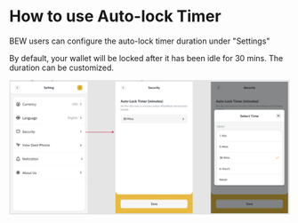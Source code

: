 # How to use Auto-lock Timer

BEW users can configure the auto-lock timer duration under "Settings"

By default, your wallet will be locked after it has been idle for 30 mins. The duration can be customized. 

![](../../.gitbook/assets/image%20%2868%29.png)





